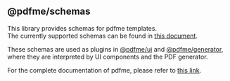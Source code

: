 ## @pdfme/schemas

This library provides schemas for pdfme templates.  
The currently supported schemas can be found in [this document](https://pdfme.com/docs/supported-features).

These schemas are used as plugins in [@pdfme/ui](https://www.npmjs.com/package/@pdfme/ui) and [@pdfme/generator](https://www.npmjs.com/package/@pdfme/generator), where they are interpreted by UI components and the PDF generator.

For the complete documentation of pdfme, please refer to [this link](https://pdfme.com/docs/getting-started).